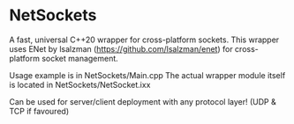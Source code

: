 # NetSockets

A fast, universal C++20 wrapper for cross-platform sockets.
This wrapper uses ENet by lsalzman (https://github.com/lsalzman/enet) for cross-platform socket management.

Usage example is in NetSockets/Main.cpp
The actual wrapper module itself is located in NetSockets/NetSocket.ixx

Can be used for server/client deployment with any protocol layer! (UDP & TCP if favoured)
